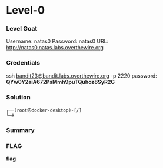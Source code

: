 # Level-0

### Level Goat

Username: natas0
Password: natas0
URL:      http://natas0.natas.labs.overthewire.org

### Credentials
ssh bandit23@bandit.labs.overthewire.org -p 2220
password: **QYw0Y2aiA672PsMmh9puTQuhoz8SyR2G**
### Solution
```shell
┌──(root㉿docker-desktop)-[/]
└─#
```
### Summary

### FLAG
**flag** 
